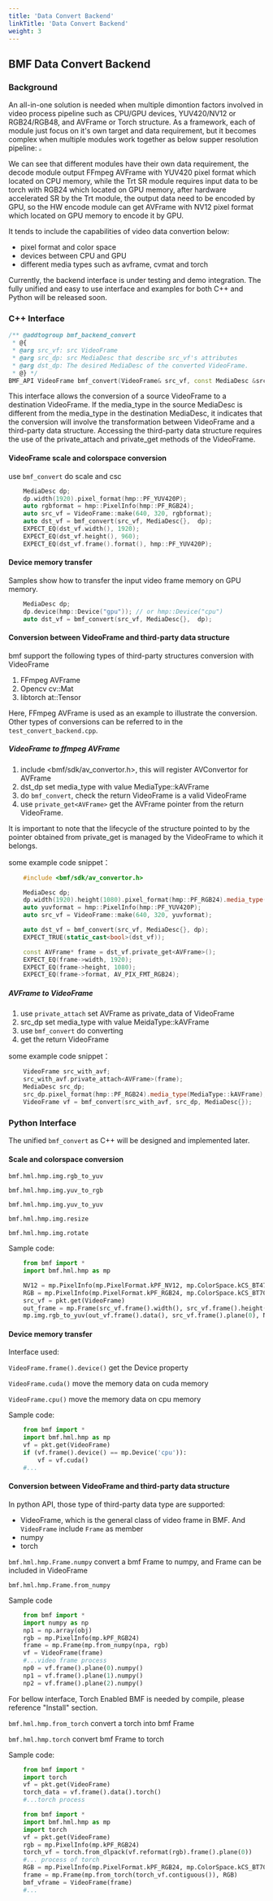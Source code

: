 ```yaml
---
title: 'Data Convert Backend'
linkTitle: 'Data Convert Backend'
weight: 3
---
```


## BMF Data Convert Backend

### Background
An all-in-one solution is needed when multiple dimontion factors involved in video process pipeline such as CPU/GPU devices, YUV420/NV12 or RGB24/RGB48, and AVFrame or Torch structure.
As a framework, each of module just focus on it's own target and data requirement, but it becomes complex when multiple modules work together as below supper resolution pipeline:
<img src="/img/docs/backend.png" style="zoom:30%;" />

We can see that different modules have their own data requirement, the decode module output FFmpeg AVFrame with YUV420 pixel format which located on CPU memory, while the Trt SR module requires input data to be torch with RGB24 which located on GPU memory, after hardware accelerated SR by the Trt module, the output data need to be encoded by GPU, so the HW encode module can get AVFrame with NV12 pixel format which located on GPU memory to encode it by GPU.

It tends to include the capabilities of video data convertion below:
- pixel format and color space
- devices between CPU and GPU
- different media types such as avframe, cvmat and torch

Currently, the backend interface is under testing and demo integration. The fully unified and easy to use interface and examples for both C++ and Python will be released soon.

### C++ Interface

```c++
/** @addtogroup bmf_backend_convert
 * @{
 * @arg src_vf: src VideoFrame
 * @arg src_dp: src MediaDesc that describe src_vf's attributes
 * @arg dst_dp: The desired MediaDesc of the converted VideoFrame.
 * @} */
BMF_API VideoFrame bmf_convert(VideoFrame& src_vf, const MediaDesc &src_dp, const MediaDesc &dst_dp);
```

This interface allows the conversion of a source VideoFrame to a destination VideoFrame. If the media_type in the source MediaDesc is different from the media_type in the destination MediaDesc, it indicates that the conversion will involve the transformation between VideoFrame and a third-party data structure. Accessing the third-party data structure requires the use of the private_attach and private_get methods of the VideoFrame. 

#### VideoFrame scale and colorspace conversion

use `bmf_convert` do scale and csc

```c++
    MediaDesc dp;
    dp.width(1920).pixel_format(hmp::PF_YUV420P);
    auto rgbformat = hmp::PixelInfo(hmp::PF_RGB24);
    auto src_vf = VideoFrame::make(640, 320, rgbformat);
    auto dst_vf = bmf_convert(src_vf, MediaDesc{},  dp);
    EXPECT_EQ(dst_vf.width(), 1920);
    EXPECT_EQ(dst_vf.height(), 960);
    EXPECT_EQ(dst_vf.frame().format(), hmp::PF_YUV420P);

```

#### Device memory transfer
Samples show how to transfer the input video frame memory on GPU memory.
```c++
    MediaDesc dp;
    dp.device(hmp::Device("gpu")); // or hmp::Device("cpu")
    auto dst_vf = bmf_convert(src_vf, MediaDesc{},  dp);
```

#### Conversion between VideoFrame and third-party data structure

bmf support the following types of third-party structures conversion with VideoFrame

1. FFmpeg AVFrame
2. Opencv cv::Mat
3. libtorch at::Tensor

Here, FFmpeg AVFrame is used as an example to illustrate the conversion. Other types of conversions can be referred to in the `test_convert_backend.cpp`.

##### VideoFrame to ffmpeg AVFrame

1. include <bmf/sdk/av_convertor.h>, this will register AVConvertor for AVFrame
2. dst_dp set media_type with value MediaType::kAVFrame
3. do `bmf_convert`, check the return VideoFrame is a valid VideoFrame
4. use `private_get<AVFrame>` get the AVFrame pointer from the return VideoFrame.

It is important to note that the lifecycle of the structure pointed to by the pointer obtained from private_get is managed by the VideoFrame to which it belongs.

some example code snippet：

```c++
    #include <bmf/sdk/av_convertor.h>

    MediaDesc dp;
    dp.width(1920).height(1080).pixel_format(hmp::PF_RGB24).media_type(MediaType::kAVFrame);
    auto yuvformat = hmp::PixelInfo(hmp::PF_YUV420P);
    auto src_vf = VideoFrame::make(640, 320, yuvformat);

    auto dst_vf = bmf_convert(src_vf, MediaDesc{}, dp);
    EXPECT_TRUE(static_cast<bool>(dst_vf));

    const AVFrame* frame = dst_vf.private_get<AVFrame>();
    EXPECT_EQ(frame->width, 1920);
    EXPECT_EQ(frame->height, 1080);
    EXPECT_EQ(frame->format, AV_PIX_FMT_RGB24);

```

##### AVFrame to VideoFrame

1. use `private_attach` set AVFrame as private_data of VideoFrame
2. src_dp set media_type with value MeidaType::kAVFrame
2. use `bmf_convert` do converting
3. get the return VideoFrame

some example code snippet：

```c++
    VideoFrame src_with_avf;
    src_with_avf.private_attach<AVFrame>(frame);
    MediaDesc src_dp;
    src_dp.pixel_format(hmp::PF_RGB24).media_type(MediaType::kAVFrame);
    VideoFrame vf = bmf_convert(src_with_avf, src_dp, MediaDesc{});

```


### Python Interface
The unified `bmf_convert` as C++ will be designed and implemented later.

#### Scale and colorspace conversion

`bmf.hml.hmp.img.rgb_to_yuv`

`bmf.hml.hmp.img.yuv_to_rgb`

`bmf.hml.hmp.img.yuv_to_yuv`

`bmf.hml.hmp.img.resize`

`bmf.hml.hmp.img.rotate`

Sample code:


```python
    from bmf import *
    import bmf.hml.hmp as mp

    NV12 = mp.PixelInfo(mp.PixelFormat.kPF_NV12, mp.ColorSpace.kCS_BT470BG, mp.ColorRange.kCR_MPEG)
    RGB = mp.PixelInfo(mp.PixelFormat.kPF_RGB24, mp.ColorSpace.kCS_BT709, mp.ColorRange.kCR_MPEG)
    src_vf = pkt.get(VideoFrame)
    out_frame = mp.Frame(src_vf.frame().width(), src_vf.frame().height(), NV12, device='cuda')
    mp.img.rgb_to_yuv(out_vf.frame().data(), src_vf.frame().plane(0), NV12, mp.kNHWC)
```

#### Device memory transfer
Interface used:

`VideoFrame.frame().device()` get the Device property

`VideoFrame.cuda()` move the memory data on cuda memory

`VideoFrame.cpu()` move the memory data on cpu memory

Sample code:
```python
    from bmf import *
    import bmf.hml.hmp as mp
    vf = pkt.get(VideoFrame)
    if (vf.frame().device() == mp.Device('cpu')):
        vf = vf.cuda()
    #...
```
#### Conversion between VideoFrame and third-party data structure
In python API, those type of third-party data type are supported:
- VideoFrame, which is the general class of video frame in BMF. And `VideoFrame` include `Frame` as member
- numpy
- torch

`bmf.hml.hmp.Frame.numpy` convert a bmf Frame to numpy, and Frame can be included in VideoFrame

`bmf.hml.hmp.Frame.from_numpy`

Sample code
```python
    from bmf import *
    import numpy as np
    np1 = np.array(obj)
    rgb = mp.PixelInfo(mp.kPF_RGB24)
    frame = mp.Frame(mp.from_numpy(npa, rgb)
    vf = VideoFrame(frame)
    #...video frame process
    np0 = vf.frame().plane(0).numpy()
    np1 = vf.frame().plane(1).numpy()
    np2 = vf.frame().plane(2).numpy()
```

For bellow interface, Torch Enabled BMF is needed by compile, please reference "Install" section.

`bmf.hml.hmp.from_torch` convert a torch into bmf Frame

`bmf.hml.hmp.torch` convert bmf Frame to torch

Sample code:
```python
    from bmf import *
    import torch
    vf = pkt.get(VideoFrame)
    torch_data = vf.frame().data().torch()
    #...torch process

```

```python
    from bmf import *
    import bmf.hml.hmp as mp
    import torch
    vf = pkt.get(VideoFrame)
    rgb = mp.PixelInfo(mp.kPF_RGB24)
    torch_vf = torch.from_dlpack(vf.reformat(rgb).frame().plane(0))
    #... process of torch
    RGB = mp.PixelInfo(mp.PixelFormat.kPF_RGB24, mp.ColorSpace.kCS_BT709, mp.ColorRange.kCR_MPEG)
    frame = mp.Frame(mp.from_torch(torch_vf.contiguous()), RGB)
    bmf_vframe = VideoFrame(frame)
    #...
```